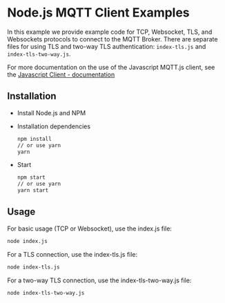 # Node.js MQTT Client Examples

In this example we provide example code for TCP, Websocket, TLS, and Websockets protocols to connect to the MQTT Broker. There are separate files for using TLS and two-way TLS authentication: `index-tls.js` and `index-tls-two-way.js`.

For more documentation on the use of the Javascript MQTT.js client, see the [Javascript Client - documentation](https://github.com/mqttjs/MQTT.js)

## Installation

- Install Node.js and NPM

- Installation dependencies

  ```bash
  npm install
  // or use yarn
  yarn
  ```

- Start

  ```bash
  npm start
  // or use yarn
  yarn start
  ```

## Usage

For basic usage (TCP or Websocket), use the index.js file:

```bash
node index.js
```

For a TLS connection, use the index-tls.js file:

```bash
node index-tls.js
```

For a two-way TLS connection, use the index-tls-two-way.js file:

```bash
node index-tls-two-way.js
```
